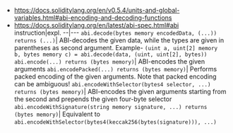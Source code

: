 - https://docs.soliditylang.org/en/v0.5.4/units-and-global-variables.html#abi-encoding-and-decoding-functions
- https://docs.soliditylang.org/en/latest/abi-spec.html#abi
instruction|expl.
--|---
```abi.decode(bytes memory encodedData, (...)) returns (...)```| ABI-decodes the given data, while the types are given in parentheses as second argument. Example- ```(uint a, uint[2] memory b, bytes memory c) = abi.decode(data, (uint, uint[2], bytes))```
```abi.encode(...) returns (bytes memory)```| ABI-encodes the given arguments
```abi.encodePacked(...) returns (bytes memory)```| Performs packed encoding of the given arguments. Note that packed encoding can be ambiguous!
```abi.encodeWithSelector(bytes4 selector, ...) returns (bytes memory)```| ABI-encodes the given arguments starting from the second and prepends the given four-byte selector
```abi.encodeWithSignature(string memory signature, ...) returns (bytes memory)```| Equivalent to ```abi.encodeWithSelector(bytes4(keccak256(bytes(signature))), ...)```
